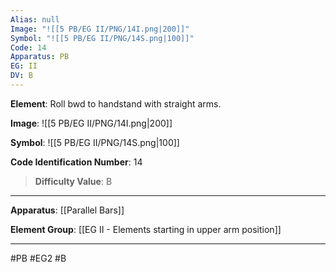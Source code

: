 ```yaml
---
Alias: null
Image: "![[5 PB/EG II/PNG/14I.png|200]]"
Symbol: "![[5 PB/EG II/PNG/14S.png|100]]"
Code: 14
Apparatus: PB
EG: II
DV: B
---
```

**Element**: Roll bwd to handstand with straight arms.

**Image**:
![[5 PB/EG II/PNG/14I.png|200]]

**Symbol**:
![[5 PB/EG II/PNG/14S.png|100]]

**Code Identification Number**: 14

>**Difficulty Value**: B

___
**Apparatus**: [[Parallel Bars]]

**Element Group**: [[EG II -  Elements starting in upper arm position]]
___
#PB #EG2 #B
